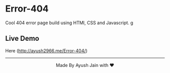 # Error-404
Cool 404 error page build using HTMl, CSS and Javascript. g
## Live Demo
Here (<a src="http://ayush2966.me/Error-404/">http://ayush2966.me/Error-404/</a>)

<hr>
<p align="center">
  Made By Ayush Jain with ❤️
  </p>
  
